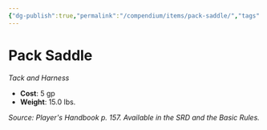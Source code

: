 ```yaml
---
{"dg-publish":true,"permalink":"/compendium/items/pack-saddle/","tags":["compendium/src/5e/phb","item/gear/tack-and-harness"]}
---
```


# Pack Saddle
*Tack and Harness*  

- **Cost**: 5 gp
- **Weight**: 15.0 lbs.

*Source: Player's Handbook p. 157. Available in the SRD and the Basic Rules.*